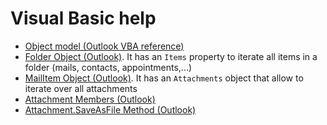 # Visual Basic help

- [Object model (Outlook VBA reference)](https://msdn.microsoft.com/en-us/library/ff866465.aspx)
- [Folder Object (Outlook)](https://msdn.microsoft.com/en-us/library/ff863890.aspx). It has an `Items`
property to iterate all items in a folder (mails, contacts, appointments,...)
- [MailItem Object (Outlook)](https://msdn.microsoft.com/en-us/library/ff861332.aspx). It has an `Attachments`
object that allow to iterate over all attachments
- [Attachment Members (Outlook)](https://msdn.microsoft.com/en-us/library/ff869941.aspx)
- [Attachment.SaveAsFile Method (Outlook)](https://msdn.microsoft.com/en-us/library/ff869359.aspx)
